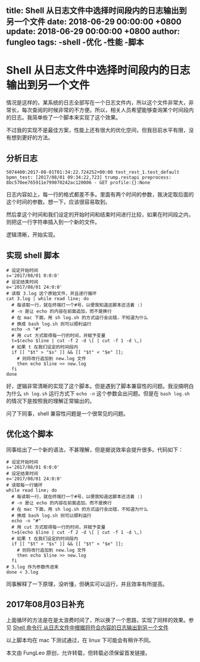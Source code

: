 title: Shell 从日志文件中选择时间段内的日志输出到另一个文件
date: 2018-06-29 00:00:00 +0800
update: 2018-06-29 00:00:00 +0800
author: fungleo
tags:
    -shell
    -优化
    -性能
    -脚本
---

# Shell 从日志文件中选择时间段内的日志输出到另一个文件

情况是这样的，某系统的日志全部写在一个日志文件内，所以这个文件非常大，非常长，每次查阅的时候非常的不方便。所以，相关人员希望能够查询某个时间段内的日志。我简单些了一个脚本来实现了这个效果。

不过我的实现不是最佳方案，性能上还有很大的优化空间，但我目前水平有限，没有想到更好的方法。

## 分析日志

```
5074400:2017-08-01T01:34:22.724252+00:00 test_rest_1.test_default bpmn_test: [2017/08/01 09:34:22,723] trump.restapi preprocess: 8bc570ee765911e799070242ac120006 - GET profile:{}:None
```

日志内容如上，每一行的格式都差不多。里面有两个时间的参数，我决定取后面的这个时间的参数。想一下，应该很容易取到。

然后拿这个时间和我们设定的开始时间和结束时间进行比较，如果在时间段之内，则把这一行字符串插入到一个新的文件。

逻辑清晰，开始实现。

## 实现 shell 脚本

```
# 设定开始时间
s='2017/08/01 0:0:0'
# 设定结束时间
e='2017/08/01 24:0:0'
# 读取 3.log 这个原始文件，并且逐行循环
cat 3.log | while read line; do
  # 每读取一行，就在终端打一个#号，以便我知道这脚本还活着 :)
  # -n 是让 echo 的内容在前面追加，而不是换行
  # 在 mac 下面，用 sh log.sh 的方式运行会出错，不知道为什么
  # 换成 bash log.sh 则可以顺利运行
  echo -n "#"
  # 用 cut 方式取得每一行的时间，并赋予变量
  t=$(echo $line | cut -f 2 -d \[ | cut -f 1 -d \,)
  # 如果 t 在我们设定的时间段内
  if [[ "$t" > "$s" ]] && [[ "$t" < "$e" ]];
    # 则将改行追加到 new.log 文件
    then echo $line >> new.log
  fi
done
```

好，逻辑非常清晰的实现了这个脚本。但是遇到了脚本兼容性的问题。我没搞明白为什么 `sh log.sh` 运行方式下 `echo -n` 这个参数会出问题。但是在 `bash log.sh` 的情况下是按照我的理解正常输出的。

问了下同事，shell 兼容性问题是一个很常见的问题。

## 优化这个脚本

同事给出了一个新的语法，不甚理解，但是据说效率会提升很多。代码如下：

```
# 设定开始时间
s='2017/08/01 0:0:0'
# 设定结束时间
e='2017/08/01 24:0:0'
# 读取每一行循环
while read line; do
  # 每读取一行，就在终端打一个#号，以便我知道这脚本还活着 :)
  # -n 是让 echo 的内容在前面追加，而不是换行
  # 在 mac 下面，用 sh log.sh 的方式运行会出错，不知道为什么
  # 换成 bash log.sh 则可以顺利运行
  echo -n "#"
  # 用 cut 方式取得每一行的时间，并赋予变量
  t=$(echo $line | cut -f 2 -d \[ | cut -f 1 -d \,)
  # 如果 t 在我们设定的时间段内
  if [[ "$t" > "$s" ]] && [[ "$t" < "$e" ]];
    # 则将改行追加到 new.log 文件
    then echo $line >> new.log
  fi
# 3.log 作为参数传进来
done < 3.log
```
同事解释了一下原理，没听懂，但确实可以运行，并且效率有所提高。

## 2017年08月03日补充

上面循环的方法是在是太浪费时间了，所以换了一个思路，实现了同样的效果。参见 [Shell 命令行 从日志文件中根据将符合内容的日志输出到另一个文件](http://blog.csdn.net/FungLeo/article/details/76618875)

以上脚本均在 mac 下测试通过，在 linux 下可能会有稍许不同。

本文由 FungLeo 原创，允许转载，但转载必须保留首发链接。

